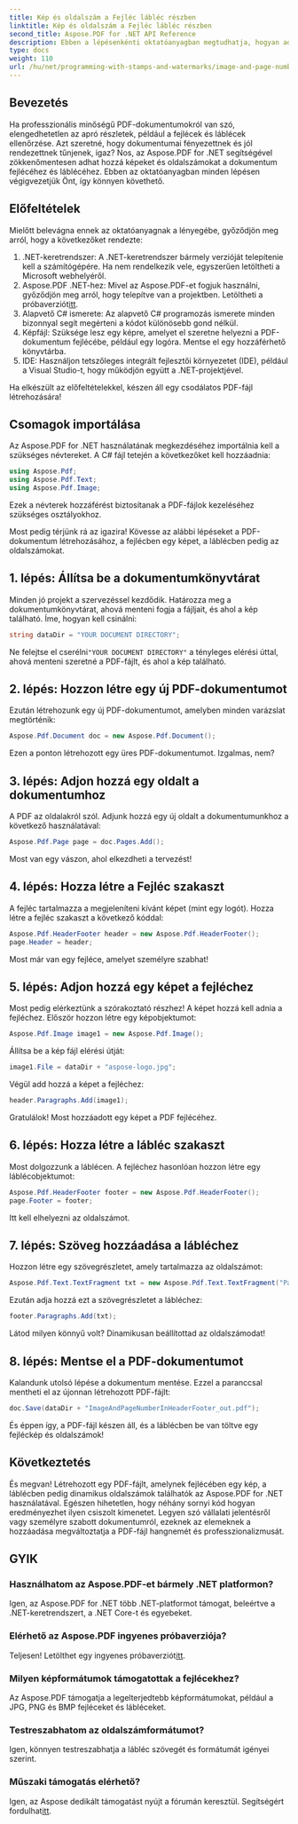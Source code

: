 ```yaml
---
title: Kép és oldalszám a Fejléc lábléc részben
linktitle: Kép és oldalszám a Fejléc lábléc részben
second_title: Aspose.PDF for .NET API Reference
description: Ebben a lépésenkénti oktatóanyagban megtudhatja, hogyan adhat hozzá képet és oldalszámokat a PDF-fájl fejlécéhez és láblécéhez az Aspose.PDF for .NET használatával.
type: docs
weight: 110
url: /hu/net/programming-with-stamps-and-watermarks/image-and-page-number-in-header-footer-section/
---
```

## Bevezetés

Ha professzionális minőségű PDF-dokumentumokról van szó, elengedhetetlen az apró részletek, például a fejlécek és láblécek ellenőrzése. Azt szeretné, hogy dokumentumai fényezettnek és jól rendezettnek tűnjenek, igaz? Nos, az Aspose.PDF for .NET segítségével zökkenőmentesen adhat hozzá képeket és oldalszámokat a dokumentum fejlécéhez és láblécéhez. Ebben az oktatóanyagban minden lépésen végigvezetjük Önt, így könnyen követhető.

## Előfeltételek

Mielőtt belevágna ennek az oktatóanyagnak a lényegébe, győződjön meg arról, hogy a következőket rendezte:

1. .NET-keretrendszer: A .NET-keretrendszer bármely verzióját telepítenie kell a számítógépére. Ha nem rendelkezik vele, egyszerűen letöltheti a Microsoft webhelyéről.
2.  Aspose.PDF .NET-hez: Mivel az Aspose.PDF-et fogjuk használni, győződjön meg arról, hogy telepítve van a projektben. Letöltheti a próbaverziót[itt](https://releases.aspose.com/pdf/net/).
3. Alapvető C# ismerete: Az alapvető C# programozás ismerete minden bizonnyal segít megérteni a kódot különösebb gond nélkül.
4. Képfájl: Szüksége lesz egy képre, amelyet el szeretne helyezni a PDF-dokumentum fejlécébe, például egy logóra. Mentse el egy hozzáférhető könyvtárba. 
5. IDE: Használjon tetszőleges integrált fejlesztői környezetet (IDE), például a Visual Studio-t, hogy működjön együtt a .NET-projektjével.

Ha elkészült az előfeltételekkel, készen áll egy csodálatos PDF-fájl létrehozására!

## Csomagok importálása

Az Aspose.PDF for .NET használatának megkezdéséhez importálnia kell a szükséges névtereket. A C# fájl tetején a következőket kell hozzáadnia:

```csharp
using Aspose.Pdf;
using Aspose.Pdf.Text;
using Aspose.Pdf.Image;
```

Ezek a névterek hozzáférést biztosítanak a PDF-fájlok kezeléséhez szükséges osztályokhoz.

Most pedig térjünk rá az igazira! Kövesse az alábbi lépéseket a PDF-dokumentum létrehozásához, a fejlécben egy képet, a láblécben pedig az oldalszámokat.

## 1. lépés: Állítsa be a dokumentumkönyvtárat

Minden jó projekt a szervezéssel kezdődik. Határozza meg a dokumentumkönyvtárat, ahová menteni fogja a fájljait, és ahol a kép található. Íme, hogyan kell csinálni:

```csharp
string dataDir = "YOUR DOCUMENT DIRECTORY";
```

 Ne felejtse el cserélni`"YOUR DOCUMENT DIRECTORY"` a tényleges elérési úttal, ahová menteni szeretné a PDF-fájlt, és ahol a kép található.

## 2. lépés: Hozzon létre egy új PDF-dokumentumot

Ezután létrehozunk egy új PDF-dokumentumot, amelyben minden varázslat megtörténik:

```csharp
Aspose.Pdf.Document doc = new Aspose.Pdf.Document();
```

Ezen a ponton létrehozott egy üres PDF-dokumentumot. Izgalmas, nem?

## 3. lépés: Adjon hozzá egy oldalt a dokumentumhoz

A PDF az oldalakról szól. Adjunk hozzá egy új oldalt a dokumentumunkhoz a következő használatával:

```csharp
Aspose.Pdf.Page page = doc.Pages.Add();
```

Most van egy vászon, ahol elkezdheti a tervezést!

## 4. lépés: Hozza létre a Fejléc szakaszt

A fejléc tartalmazza a megjeleníteni kívánt képet (mint egy logót). Hozza létre a fejléc szakaszt a következő kóddal:

```csharp
Aspose.Pdf.HeaderFooter header = new Aspose.Pdf.HeaderFooter();
page.Header = header;
```

Most már van egy fejléce, amelyet személyre szabhat!

## 5. lépés: Adjon hozzá egy képet a fejléchez

Most pedig elérkeztünk a szórakoztató részhez! A képet hozzá kell adnia a fejléchez. Először hozzon létre egy képobjektumot:

```csharp
Aspose.Pdf.Image image1 = new Aspose.Pdf.Image();
```

Állítsa be a kép fájl elérési útját:

```csharp
image1.File = dataDir + "aspose-logo.jpg";
```

Végül add hozzá a képet a fejléchez:

```csharp
header.Paragraphs.Add(image1);
```

Gratulálok! Most hozzáadott egy képet a PDF fejlécéhez.

## 6. lépés: Hozza létre a lábléc szakaszt

Most dolgozzunk a láblécen. A fejléchez hasonlóan hozzon létre egy láblécobjektumot:

```csharp
Aspose.Pdf.HeaderFooter footer = new Aspose.Pdf.HeaderFooter();
page.Footer = footer;
```

Itt kell elhelyezni az oldalszámot. 

## 7. lépés: Szöveg hozzáadása a lábléchez

Hozzon létre egy szövegrészletet, amely tartalmazza az oldalszámot:

```csharp
Aspose.Pdf.Text.TextFragment txt = new Aspose.Pdf.Text.TextFragment("Page: ($p of $P ) ");
```

Ezután adja hozzá ezt a szövegrészletet a lábléchez:

```csharp
footer.Paragraphs.Add(txt);
```

Látod milyen könnyű volt? Dinamikusan beállítottad az oldalszámodat!

## 8. lépés: Mentse el a PDF-dokumentumot

Kalandunk utolsó lépése a dokumentum mentése. Ezzel a paranccsal mentheti el az újonnan létrehozott PDF-fájlt:

```csharp
doc.Save(dataDir + "ImageAndPageNumberInHeaderFooter_out.pdf");
```

És éppen így, a PDF-fájl készen áll, és a láblécben be van töltve egy fejléckép és oldalszámok!

## Következtetés

És megvan! Létrehozott egy PDF-fájlt, amelynek fejlécében egy kép, a láblécben pedig dinamikus oldalszámok találhatók az Aspose.PDF for .NET használatával. Egészen hihetetlen, hogy néhány sornyi kód hogyan eredményezhet ilyen csiszolt kimenetet. Legyen szó vállalati jelentésről vagy személyre szabott dokumentumról, ezeknek az elemeknek a hozzáadása megváltoztatja a PDF-fájl hangnemét és professzionalizmusát.

## GYIK

### Használhatom az Aspose.PDF-et bármely .NET platformon?
Igen, az Aspose.PDF for .NET több .NET-platformot támogat, beleértve a .NET-keretrendszert, a .NET Core-t és egyebeket.

### Elérhető az Aspose.PDF ingyenes próbaverziója?
 Teljesen! Letölthet egy ingyenes próbaverziót[itt](https://releases.aspose.com/).

### Milyen képformátumok támogatottak a fejlécekhez?
Az Aspose.PDF támogatja a legelterjedtebb képformátumokat, például a JPG, PNG és BMP fejléceket és lábléceket.

### Testreszabhatom az oldalszámformátumot?
Igen, könnyen testreszabhatja a lábléc szövegét és formátumát igényei szerint.

### Műszaki támogatás elérhető?
 Igen, az Aspose dedikált támogatást nyújt a fórumán keresztül. Segítségért fordulhat[itt](https://forum.aspose.com/c/pdf/10).